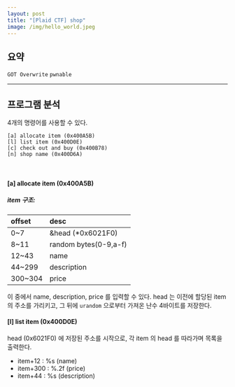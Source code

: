 ```yaml
---
layout: post
title: "[Plaid CTF] shop"
image: /img/hello_world.jpeg
---
```


## 요약
`GOT Overwrite` `pwnable`

---
## 프로그램 분석
4개의 명령어를 사용할 수 있다.

```
[a] allocate item (0x400A5B)
[l] list item (0x400D0E)
[c] check out and buy (0x400B78)
[n] shop name (0x400D6A)
```
<br>

#### [a] allocate item (0x400A5B)
##### item 구조:

| offset | desc |
| :------ |:--- |
| 0~7 | &head (\*0x6021F0) |
| 8~11 | random bytes(0-9,a-f) |
| 12~43 | name |
| 44~299 | description |
| 300~304 | price |

이 중에서 name, description, price 를 입력할 수 있다.
head 는 이전에 할당된 item 의 주소를 가리키고, 그 뒤에 `urandom` 으로부터 가져온 난수 4바이트를 저장한다.

#### [l] list item (0x400D0E)
head (0x6021F0) 에 저장된 주소를 시작으로, 각 item 의 head 를 따라가며 목록을 출력한다.
- item+12 : %s (name)
- item+300 : %.2f (price)
- item+44 : %s (description)
